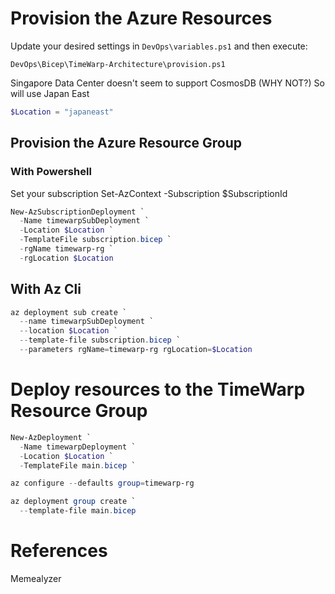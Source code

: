 # Provision the Azure Resources

Update your desired settings in `DevOps\variables.ps1` and then execute:

`DevOps\Bicep\TimeWarp-Architecture\provision.ps1`


Singapore Data Center doesn't seem to support CosmosDB (WHY NOT?) So will use Japan East

```Powershell
$Location = "japaneast"
```

## Provision the Azure Resource Group 


### With Powershell

Set your subscription
Set-AzContext -Subscription $SubscriptionId

```Powershell
New-AzSubscriptionDeployment `
  -Name timewarpSubDeployment `
  -Location $Location `
  -TemplateFile subscription.bicep `
  -rgName timewarp-rg `
  -rgLocation $Location
```

## With Az Cli

```Powershell
az deployment sub create `
  --name timewarpSubDeployment `
  --location $Location `
  --template-file subscription.bicep `
  --parameters rgName=timewarp-rg rgLocation=$Location
```

# Deploy resources to the TimeWarp Resource Group

```Powershell
New-AzDeployment `
  -Name timewarpDeployment `
  -Location $Location `
  -TemplateFile main.bicep `
```

```Powershell
az configure --defaults group=timewarp-rg

az deployment group create `
  --template-file main.bicep
```

# References

Memealyzer

